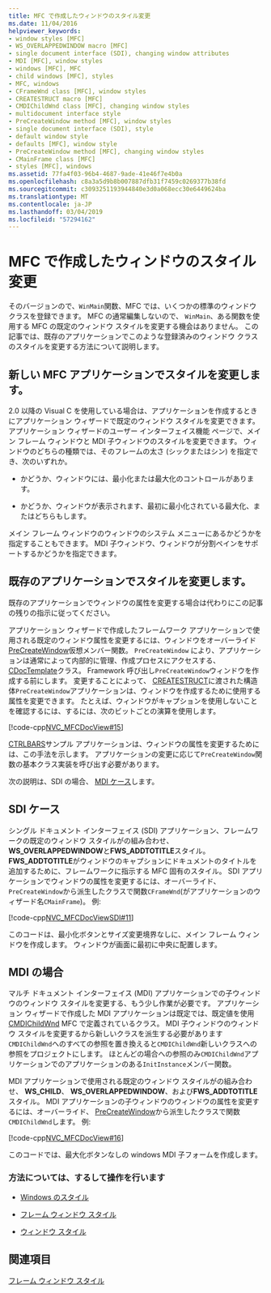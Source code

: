 ```yaml
---
title: MFC で作成したウィンドウのスタイル変更
ms.date: 11/04/2016
helpviewer_keywords:
- window styles [MFC]
- WS_OVERLAPPEDWINDOW macro [MFC]
- single document interface (SDI), changing window attributes
- MDI [MFC], window styles
- windows [MFC], MFC
- child windows [MFC], styles
- MFC, windows
- CFrameWnd class [MFC], window styles
- CREATESTRUCT macro [MFC]
- CMDIChildWnd class [MFC], changing window styles
- multidocument interface style
- PreCreateWindow method [MFC], window styles
- single document interface (SDI), style
- default window style
- defaults [MFC], window style
- PreCreateWindow method [MFC], changing window styles
- CMainFrame class [MFC]
- styles [MFC], windows
ms.assetid: 77fa4f03-96b4-4687-9ade-41e46f7e4b0a
ms.openlocfilehash: c8a3a5d9b8b007887dfb31f7459c0269377b38fd
ms.sourcegitcommit: c3093251193944840e3d0a068ecc30e6449624ba
ms.translationtype: MT
ms.contentlocale: ja-JP
ms.lasthandoff: 03/04/2019
ms.locfileid: "57294162"
---
```

# <a name="changing-the-styles-of-a-window-created-by-mfc"></a>MFC で作成したウィンドウのスタイル変更

そのバージョンので、`WinMain`関数、MFC では、いくつかの標準のウィンドウ クラスを登録できます。 MFC の通常編集しないので、 `WinMain`、ある関数を使用する MFC の既定のウィンドウ スタイルを変更する機会はありません。 この記事では、既存のアプリケーションでこのような登録済みのウィンドウ クラスのスタイルを変更する方法について説明します。

##  <a name="_core_changing_styles_in_a_new_mfc_application"></a> 新しい MFC アプリケーションでスタイルを変更します。

2.0 以降の Visual C を使用している場合は、アプリケーションを作成するときにアプリケーション ウィザードで既定のウィンドウ スタイルを変更できます。 アプリケーション ウィザードのユーザー インターフェイス機能 ページで、メイン フレーム ウィンドウと MDI 子ウィンドウのスタイルを変更できます。 ウィンドウのどちらの種類では、そのフレームの太さ (シックまたはシン) を指定でき、次のいずれか。

- かどうか、ウィンドウには、最小化または最大化のコントロールがあります。

- かどうか、ウィンドウが表示されます、最初に最小化されている最大化、またはどちらもします。

メイン フレーム ウィンドウのウィンドウのシステム メニューにあるかどうかを指定することもできます。 MDI 子ウィンドウ、ウィンドウが分割ペインをサポートするかどうかを指定できます。

##  <a name="_core_changing_styles_in_an_existing_application"></a> 既存のアプリケーションでスタイルを変更します。

既存のアプリケーションでウィンドウの属性を変更する場合は代わりにこの記事の残りの指示に従ってください。

アプリケーション ウィザードで作成したフレームワーク アプリケーションで使用される既定のウィンドウ属性を変更するには、ウィンドウをオーバーライド[PreCreateWindow](../mfc/reference/cwnd-class.md#precreatewindow)仮想メンバー関数。 `PreCreateWindow` により、アプリケーションは通常によって内部的に管理、作成プロセスにアクセスする、 [CDocTemplate](../mfc/reference/cdoctemplate-class.md)クラス。 Framework 呼び出し`PreCreateWindow`ウィンドウを作成する前にします。 変更することによって、 [CREATESTRUCT](/windows/desktop/api/winuser/ns-winuser-tagcreatestructa)に渡された構造体`PreCreateWindow`アプリケーションは、ウィンドウを作成するために使用する属性を変更できます。 たとえば、ウィンドウがキャプションを使用しないことを確認するには、するには、次のビットごとの演算を使用します。

[!code-cpp[NVC_MFCDocView#15](../mfc/codesnippet/cpp/changing-the-styles-of-a-window-created-by-mfc_1.cpp)]

[CTRLBARS](../visual-cpp-samples.md)サンプル アプリケーションは、ウィンドウの属性を変更するためには、この手法を示します。 アプリケーションの変更に応じて`PreCreateWindow`関数の基本クラス実装を呼び出す必要があります。

次の説明は、SDI の場合、 [MDI ケース](#_core_the_mdi_case)します。

##  <a name="_core_the_sdi_case"></a> SDI ケース

シングル ドキュメント インターフェイス (SDI) アプリケーション、フレームワークの既定のウィンドウ スタイルがの組み合わせ、 **WS_OVERLAPPEDWINDOW**と**FWS_ADDTOTITLE**スタイル。 **FWS_ADDTOTITLE**がウィンドウのキャプションにドキュメントのタイトルを追加するために、フレームワークに指示する MFC 固有のスタイル。 SDI アプリケーションでウィンドウの属性を変更するには、オーバーライド、`PreCreateWindow`から派生したクラスで関数`CFrameWnd`(がアプリケーションのウィザード名`CMainFrame`)。 例:

[!code-cpp[NVC_MFCDocViewSDI#11](../mfc/codesnippet/cpp/changing-the-styles-of-a-window-created-by-mfc_2.cpp)]

このコードは、最小化ボタンとサイズ変更境界なしに、メイン フレーム ウィンドウを作成します。 ウィンドウが画面に最初に中央に配置します。

##  <a name="_core_the_mdi_case"></a> MDI の場合

マルチ ドキュメント インターフェイス (MDI) アプリケーションでの子ウィンドウのウィンドウ スタイルを変更する、もう少し作業が必要です。 アプリケーション ウィザードで作成した MDI アプリケーションは既定では、既定値を使用[CMDIChildWnd](../mfc/reference/cmdichildwnd-class.md) MFC で定義されているクラス。 MDI 子ウィンドウのウィンドウ スタイルを変更するから新しいクラスを派生する必要があります`CMDIChildWnd`へのすべての参照を置き換えると`CMDIChildWnd`新しいクラスへの参照をプロジェクトにします。 ほとんどの場合への参照のみ`CMDIChildWnd`アプリケーションでのアプリケーションのある`InitInstance`メンバー関数。

MDI アプリケーションで使用される既定のウィンドウ スタイルがの組み合わせ、 **WS_CHILD**、 **WS_OVERLAPPEDWINDOW**、および**FWS_ADDTOTITLE**スタイル。 MDI アプリケーションの子ウィンドウのウィンドウの属性を変更するには、オーバーライド、 [PreCreateWindow](../mfc/reference/cwnd-class.md#precreatewindow)から派生したクラスで関数`CMDIChildWnd`します。 例:

[!code-cpp[NVC_MFCDocView#16](../mfc/codesnippet/cpp/changing-the-styles-of-a-window-created-by-mfc_3.cpp)]

このコードでは、最大化ボタンなしの windows MDI 子フォームを作成します。

### <a name="what-do-you-want-to-know-more-about"></a>方法については、するして操作を行います

- [Windows のスタイル](../mfc/reference/styles-used-by-mfc.md#window-styles)

- [フレーム ウィンドウ スタイル](../mfc/frame-window-styles-cpp.md)

- [ウィンドウ スタイル](/windows/desktop/winmsg/window-styles)

## <a name="see-also"></a>関連項目

[フレーム ウィンドウ スタイル](../mfc/frame-window-styles-cpp.md)
